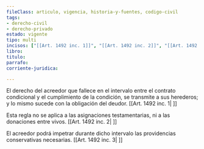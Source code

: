 ```yaml
---
fileClass: articulo, vigencia, historia-y-fuentes, codigo-civil
tags:
- derecho-civil
- derecho-privado
estado: vigente
tipo: multi
incisos: ["[[Art. 1492 inc. 1]]", "[[Art. 1492 inc. 2]]", "[[Art. 1492 inc. 3]]"]
libro:
titulo:
parrafo:
corriente-juridica:

---
```

El derecho del acreedor que fallece en el intervalo entre el contrato condicional y el cumplimiento de la condición, se transmite a sus herederos; y lo mismo sucede con la obligación del deudor. [[Art. 1492 inc. 1| ]]

Esta regla no se aplica a las asignaciones testamentarias, ni a las donaciones entre vivos. [[Art. 1492 inc. 2| ]]

El acreedor podrá impetrar durante dicho intervalo las providencias conservativas necesarias. [[Art. 1492 inc. 3| ]]